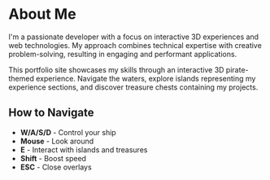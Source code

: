 # About Me

I'm a passionate developer with a focus on interactive 3D experiences and web technologies. My approach combines technical expertise with creative problem-solving, resulting in engaging and performant applications.

This portfolio site showcases my skills through an interactive 3D pirate-themed experience. Navigate the waters, explore islands representing my experience sections, and discover treasure chests containing my projects.

## How to Navigate

- **W/A/S/D** - Control your ship
- **Mouse** - Look around
- **E** - Interact with islands and treasures
- **Shift** - Boost speed
- **ESC** - Close overlays